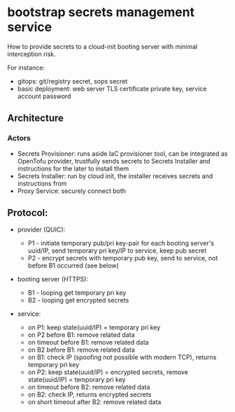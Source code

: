 # bootstrap secrets management service

How to provide secrets to a cloud-init booting server with minimal interception risk.

For instance:

- gitops: git/registry secret, sops secret
- basic deployment: web server TLS certificate private key, service account password 

## Architecture

### Actors

- Secrets Provisioner: runs aside IaC provisioner tool, can be integrated as OpenTofu provider,
trustfully sends secrets to Secrets Installer and instructions for the later to install them
- Secrets Installer: run by cloud init, the installer receives secrets and instructions from  
- Proxy Service: securely connect both

## Protocol:

- provider (QUIC):
  - P1 - initiate temporary pub/pri key-pair for each booting server's uuid/IP, 
  send temporary pri key/IP to service, keep pub secret
  - P2 - encrypt secrets with temporary pub key, send to service,
  not before B1 occurred (see below)

- booting server (HTTPS):
  - B1 - looping get temporary pri key
  - B2 - looping get encrypted secrets
  
- service:
  - on P1: keep state(uuid/IP) = temporary pri key
  - on P2 before B1: remove related data
  - on timeout before B1: remove related data
  - on B2 before B1: remove related data
  - on B1: check IP (spoofing not possible with modern TCP), returns temporary pri key
  - on P2: keep state(uuid/IP) = encrypted secrets, remove state(uuid/IP) = temporary pri key
  - on timeout before B2: remove related data
  - on B2: check IP, returns encrypted secrets
  - on short timeout after B2: remove related data
